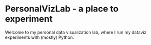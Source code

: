 # PersonalVizLab - a place to experiment

Welcome to my personal data visualization lab, where I run my dataviz experiments with (mostly) Python.
